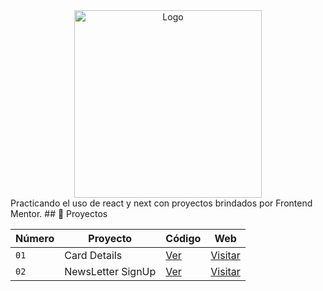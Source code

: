 <div align="center">

<img alt="Logo" src="https://res.cloudinary.com/dmb8sscjm/image/upload/v1716836410/Portafolio/logo.png" width="300" />

</div>
Practicando el uso de react y next con proyectos brindados por Frontend Mentor.
## 💼 Proyectos

| Número | Proyecto | Código | Web |
| --- | --- | --- | --- |
| `01` | Card Details | [Ver](projects/card-details/) | [Visitar](https://card-details-nine.vercel.app/) |
| `02` | NewsLetter SignUp | [Ver](projects/newsletter-signup/) | [Visitar](https://newsletter-signup-five-alpha.vercel.app/) |

